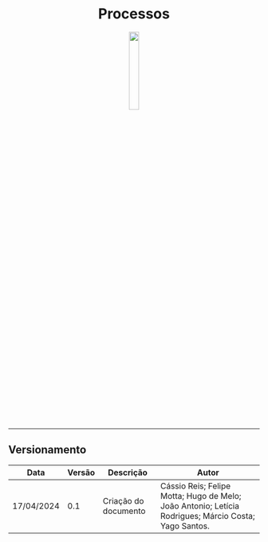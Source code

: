 <center>

# Processos

</center>

<center>
<img src="https://github.com/mdsreq-fga-unb/2024.1-AlfaTaste/blob/main/docs/assets/SlidesFaccao/img.png?raw=true" style="border-radius: 10%; width: 20%;">
</center>

---

## Versionamento

<div style="margin: 0 auto; width: fit-content;">


| Data       | Versão | Descrição            | Autor                                                                                                |
|------------|--------|----------------------|------------------------------------------------------------------------------------------------------|
| 17/04/2024 | 0.1    | Criação do documento | Cássio Reis; Felipe Motta; Hugo de Melo; João Antonio; Letícia Rodrigues; Márcio Costa; Yago Santos. |

</div>